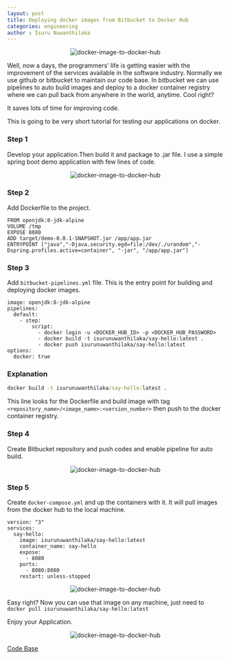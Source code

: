```yaml
---
layout: post
title: Deploying docker images from Bitbucket to Docker Hub  
categories: engineering
author : Isuru Nuwanthilaka
---
```

<p align="center">
<img src="{{ site.url }}/assets/img/docker-image-to-docker-hub.png"
     alt="docker-image-to-docker-hub"
     style="float: center;" />
</p>

Well, now a days, the programmers’ life is getting easier with the improvement of the services available in the software industry. Normally we use github or bitbucket to maintain our code base. In bitbucket we can use pipelines to auto build images and deploy to a docker container registry where we can pull back from anywhere in the world, anytime. Cool right? 

It saves lots of time for improving code.

This is going to be very short tutorial for testing our applications on docker.

### Step 1

Develop your application.Then build it and package to .jar file.
I use a simple spring boot demo application with few lines of code.

<p align="center">
<img src="{{ site.url }}/assets/img/docker-image-to-docker-hub-1.png"
     alt="docker-image-to-docker-hub"
     style="float: center;" />
</p>


### Step 2

Add Dockerfile to the project.
```docker
FROM openjdk:8-jdk-alpine
VOLUME /tmp
EXPOSE 8080
ADD target/demo-0.0.1-SNAPSHOT.jar /app/app.jar
ENTRYPOINT ["java","-Djava.security.egd=file:/dev/./urandom","-Dspring.profiles.active=container", "-jar", "/app/app.jar"]
```

### Step 3

Add `bitbucket-pipelines.yml` file. This is the entry point for building and deploying docker images.
```docker
image: openjdk:8-jdk-alpine
pipelines:
  default:
    - step:
        script:
          - docker login -u <DOCKER_HUB_ID> -p <DOCKER_HUB_PASSWORD>
          - docker build -t isurunuwanthilaka/say-hello:latest .
          - docker push isurunuwanthilaka/say-hello:latest
options:
  docker: true
```

### Explanation 

```cmd
docker build -t isurunuwanthilaka/say-hello:latest .
```

This line looks for the Dockerfile and build image with tag `<repository_name>/<image_name>:<version_number>`
then push to the docker container registry.

### Step 4

Create Bitbucket repository and push codes and enable pipeline for auto build.

<p align="center">
<img src="{{ site.url }}/assets/img/docker-image-to-docker-hub-2.png"
     alt="docker-image-to-docker-hub"
     style="float: center;" />
</p>

### Step 5

Create `docker-compose.yml` and up the containers with it. It will pull images from the docker hub to the local machine.
```docker
version: "3"
services:
  say-hello:
    image: isurunuwanthilaka/say-hello:latest
    container_name: say-hello
    expose:
      - 8080
    ports:
      - 8080:8080
    restart: unless-stopped
```

<p align="center">
<img src="{{ site.url }}/assets/img/docker-image-to-docker-hub-3.png"
     alt="docker-image-to-docker-hub"
     style="float: center;" />
</p>

Easy right? Now you can use that image on any machine, just need to `docker pull isurunuwanthilaka/say-hello:latest`

Enjoy your Application.

<p align="center">
<img src="{{ site.url }}/assets/img/docker-image-to-docker-hub-4.png"
     alt="docker-image-to-docker-hub"
     style="float: center;" />
</p>

[Code Base](https://bitbucket.org/isurunuwanthilaka/say-hello)